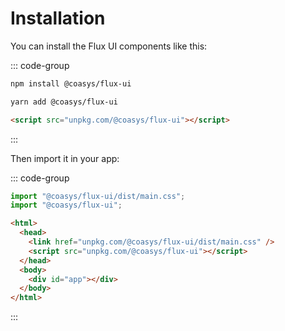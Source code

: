 # Installation

You can install the Flux UI components like this:

::: code-group

```bash [npm]
npm install @coasys/flux-ui
```

```bash [yarn]
yarn add @coasys/flux-ui
```

```html [cdn]
<script src="unpkg.com/@coasys/flux-ui"></script>
```

:::

Then import it in your app:

::: code-group

```js [bundler]
import "@coasys/flux-ui/dist/main.css";
import "@coasys/flux-ui";
```

```html [cdn]
<html>
  <head>
    <link href="unpkg.com/@coasys/flux-ui/dist/main.css" />
    <script src="unpkg.com/@coasys/flux-ui"></script>
  </head>
  <body>
    <div id="app"></div>
  </body>
</html>
```

:::
